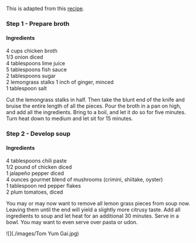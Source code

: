 This is adapted from this [recipe](http://www.thaikitchen.com/Recipes/Soups/Tom-Yum-Soup).

### Step 1 - Prepare broth

#### Ingredients

4 cups chicken broth  
1/3 onion diced  
4 tablespoons lime juice  
5 tablespoons fish sauce  
2 tablespoons sugar  
2 lemongrass stalks
1 inch of ginger, minced  
1 tablespoon salt  

Cut the lemongrass stalks in half.
Then take the blunt end of the knife and bruise the entire length of all the pieces.
Pour the broth in a pan on high, and add all the ingredients.
Bring to a boil, and let it do so for five minutes.
Turn heat down to medium and let sit for 15 minutes.

### Step 2 - Develop soup

#### Ingredients

4 tablespoons chili paste  
1/2 pound of chicken diced  
1 jalapeño pepper diced  
4 ounces gourmet blend of mushrooms (crimini, shiitake, oyster)  
1 tablespoon red pepper flakes  
2 plum tomatoes, diced  

You may or may now want to remove all lemon grass pieces from soup now.
Leaving them until the end will yield a slightly more citrusy taste.
Add all ingredients to soup and let heat for an additional 30 minutes.
Serve in a bowl.
You may want to even serve over pasta or udon.

![](./images/Tom Yum Gai.jpg)
